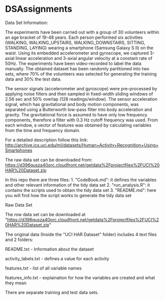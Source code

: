# DSAssignments


Data Set Information:

The experiments have been carried out with a group of 30 volunteers within an age bracket of 19-48 years. Each person performed six activities (WALKING, WALKING_UPSTAIRS, WALKING_DOWNSTAIRS, SITTING, STANDING, LAYING) wearing a smartphone (Samsung Galaxy S II) on the waist. Using its embedded accelerometer and gyroscope, we captured 3-axial linear acceleration and 3-axial angular velocity at a constant rate of 50Hz. The experiments have been video-recorded to label the data manually. The obtained dataset has been randomly partitioned into two sets, where 70% of the volunteers was selected for generating the training data and 30% the test data. 

The sensor signals (accelerometer and gyroscope) were pre-processed by applying noise filters and then sampled in fixed-width sliding windows of 2.56 sec and 50% overlap (128 readings/window). The sensor acceleration signal, which has gravitational and body motion components, was separated using a Butterworth low-pass filter into body acceleration and gravity. The gravitational force is assumed to have only low frequency components, therefore a filter with 0.3 Hz cutoff frequency was used. From each window, a vector of features was obtained by calculating variables from the time and frequency domain.

For a detailed description follow this link: http://archive.ics.uci.edu/ml/datasets/Human+Activity+Recognition+Using+Smartphones

The raw data set can be downloaded from: https://d396qusza40orc.cloudfront.net/getdata%2Fprojectfiles%2FUCI%20HAR%20Dataset.zip

In this repo there are three files: 1. "CodeBook.md": it defines the variables and other relevant information of the tidy data set 2. "run_analysis.R": it contains the scripts used to obtain the tidy data set 3. "README.md": here you will find how the script works to generate the tidy data set

Raw Data Set

The row data set can be downloaded at "https://d396qusza40orc.cloudfront.net/getdata%2Fprojectfiles%2FUCI%20HAR%20Dataset.zip"

The original data (Inside the "UCI HAR Dataset" folder) includes 4 text files and 2 folders:

README.txt - Information about the dataset

activity_labels.txt - defines a value for each activity

features.txt - list of all variable names

features_info.txt - explaination for how the variables are created and what they mean

There are separate training and test data sets.
